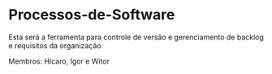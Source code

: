 # Processos-de-Software

Esta será a ferramenta para controle de versão e gerenciamento de backlog e requisitos da organização

Membros: Hícaro, Igor e Witor
